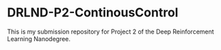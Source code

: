 # DRLND-P2-ContinousControl
This is my submission repository for Project 2 of the Deep Reinforcement Learning Nanodegree.

